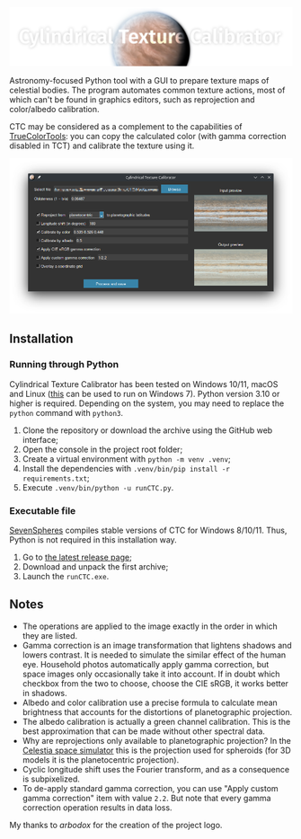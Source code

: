 ![Header logo](logo_header.webp)

Astronomy-focused Python tool with a GUI to prepare texture maps of celestial bodies.
The program automates common texture actions, most of which can't be found in graphics editors, such as reprojection and color/albedo calibration.

CTC may be considered as a complement to the capabilities of [TrueColorTools](https://github.com/Askaniy/TrueColorTools): you can copy the calculated color (with gamma correction disabled in TCT) and calibrate the texture using it.

![CTC screenshot](screenshot.webp)


## Installation

### Running through Python

Cylindrical Texture Calibrator has been tested on Windows 10/11, macOS and Linux ([this](https://github.com/adang1345/PythonWin7) can be used to run on Windows 7). Python version 3.10 or higher is required. Depending on the system, you may need to replace the `python` command with `python3`.

1. Clone the repository or download the archive using the GitHub web interface;
2. Open the console in the project root folder;
3. Create a virtual environment with `python -m venv .venv`;
4. Install the dependencies with `.venv/bin/pip install -r requirements.txt`;
5. Execute `.venv/bin/python -u runCTC.py`.

### Executable file

[SevenSpheres](https://github.com/SevenSpheres) compiles stable versions of CTC for Windows 8/10/11. Thus, Python is not required in this installation way.
1. Go to [the latest release page](https://github.com/Askaniy/CylindricalTextureCalibrator/releases/latest);
2. Download and unpack the first archive;
3. Launch the `runCTC.exe`.


## Notes

- The operations are applied to the image exactly in the order in which they are listed.
- Gamma correction is an image transformation that lightens shadows and lowers contrast. It is needed to simulate the similar effect of the human eye. Household photos automatically apply gamma correction, but space images only occasionally take it into account. If in doubt which checkbox from the two to choose, choose the CIE sRGB, it works better in shadows.
- Albedo and color calibration use a precise formula to calculate mean brightness that accounts for the distortions of planetographic projection.
- The albedo calibration is actually a green channel calibration. This is the best approximation that can be made without other spectral data.
- Why are reprojections only available to planetographic projection? In the [Celestia space simulator](https://github.com/CelestiaProject/Celestia) this is the projection used for spheroids (for 3D models it is the planetocentric projection).
- Cyclic longitude shift uses the Fourier transform, and as a consequence is subpixelized.
- To de-apply standard gamma correction, you can use "Apply custom gamma correction" item with value `2.2`. But note that every gamma correction operation results in data loss.

My thanks to *arbodox* for the creation of the project logo.
